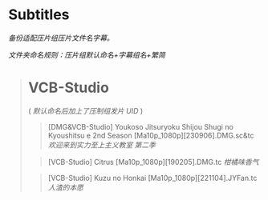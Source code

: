 # Subtitles

_备份适配压片组压片文件名字幕。_

_文件夹命名规则：压片组默认命名+字幕组名+繁简_

> # VCB-Studio
>
> ( _默认命名后加上了压制组发片 UID_ )
>
> > [DMG&VCB-Studio] Youkoso Jitsuryoku Shijou Shugi no Kyoushitsu e 2nd Season [Ma10p_1080p][230906].DMG.sc&tc _欢迎来到实力至上主义教室 第二季_
>
> > [VCB-Studio] Citrus [Ma10p_1080p][190205].DMG.tc _柑橘味香气_
>
> > [VCB-Studio] Kuzu no Honkai [Ma10p_1080p][221104].JYFan.tc _人渣的本愿_
